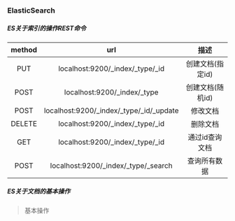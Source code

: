 ### ElasticSearch

##### ES关于索引的操作REST命令

| method |                    url                     |       描述       |
| :----: | :----------------------------------------: | :--------------: |
|  PUT   |     localhost:9200/\_index/_type/\_id      | 创建文档(指定id) |
|  POST  |        localhost:9200/\_index/_type        | 创建文档(随机id) |
|  POST  | localhost:9200/\_index/\_type/_id/\_update |     修改文档     |
| DELETE |     localhost:9200/\_index/\_type/\_id     |     删除文档     |
|  GET   |     localhost:9200/\_index/\_type/\_id     |  通过id查询文档  |
|  POST  |   localhost:9200/\_index/\_type/\_search   |   查询所有数据   |

##### ES关于文档的基本操作

> 基本操作

